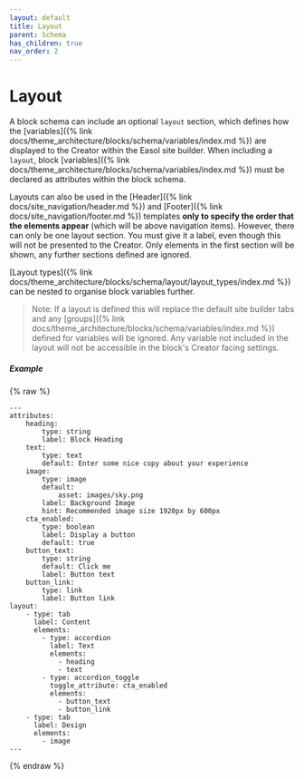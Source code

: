```yaml
---
layout: default
title: Layout
parent: Schema
has_children: true
nav_order: 2
---
```


# Layout

A block schema can include an optional `layout` section, which defines how the [variables]({% link docs/theme_architecture/blocks/schema/variables/index.md %}) are displayed to the Creator within the Easol site builder. When including a `layout`, block [variables]({% link docs/theme_architecture/blocks/schema/variables/index.md %}) must be declared as attributes within the block schema.

Layouts can also be used in the [Header]({% link docs/site_navigation/header.md %}) and [Footer]({% link docs/site_navigation/footer.md %}) templates __only to specify the order that the elements appear__ (which will be above navigation items). However, there can only be one layout section. You must give it a label, even though this will not be presented to the Creator. Only elements in the first section will be shown, any further sections defined are ignored.

[Layout types]({% link docs/theme_architecture/blocks/schema/layout/layout_types/index.md %}) can be nested to organise block variables further.

> Note: If a layout is defined this will replace the default site builder tabs and any [groups]({% link docs/theme_architecture/blocks/schema/variables/index.md %}) defined for variables will be ignored. Any variable not included in the layout will not be accessible in the block's Creator facing settings.

##### Example
{% raw %}
```
---
attributes:
    heading:
        type: string
        label: Block Heading
    text:
        type: text
        default: Enter some nice copy about your experience
    image:
        type: image
        default:
            asset: images/sky.png
        label: Background Image
        hint: Recommended image size 1920px by 600px
    cta_enabled:
        type: boolean
        label: Display a button
        default: true
    button_text:
        type: string
        default: Click me
        label: Button text
    button_link:
        type: link
        label: Button link
layout:
    - type: tab
      label: Content
      elements: 
        - type: accordion
          label: Text
          elements:
            - heading
            - text
        - type: accordion_toggle
          toggle_attribute: cta_enabled
          elements:
            - button_text
            - button_link
    - type: tab
      label: Design
      elements:
        - image
---
```
{% endraw %}